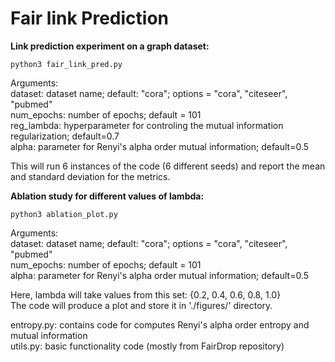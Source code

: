 # Fair link Prediction
**Link prediction experiment on a graph dataset:**  

```
python3 fair_link_pred.py
```
Arguments:  
  dataset: dataset name; default: "cora"; options = "cora", "citeseer", "pubmed"  
  num_epochs: number of epochs; default = 101  
  reg_lambda: hyperparameter for controling the mutual information regularization; default=0.7  
  alpha: parameter for Renyi's alpha order mutual information; default=0.5  

This will run 6 instances of the code (6 different seeds) and report the mean and standard deviation for the metrics.  

**Ablation study for different values of lambda:**  
```
python3 ablation_plot.py
```
Arguments:  
  dataset: dataset name; default: "cora"; options = "cora", "citeseer", "pubmed"  
  num_epochs: number of epochs; default = 101  
  alpha: parameter for Renyi's alpha order mutual information; default=0.5  

Here, lambda will take values from this set: {0.2, 0.4, 0.6, 0.8, 1.0}  
The code will produce a plot and store it in './figures/' directory.  


entropy.py: contains code for computes Renyi's alpha order entropy and mutual information  
utils.py: basic functionality code (mostly from FairDrop repository)  
